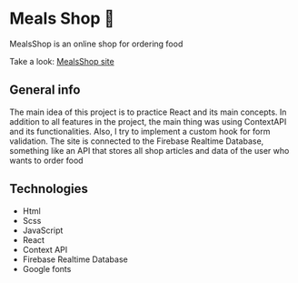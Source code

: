 # Meals Shop :pizza:

MealsShop is an online shop for ordering food

Take a look: [MealsShop site](https://mealsshopproject.netlify.app/)

## General info

The main idea of this project is to practice React and its main concepts. In addition to all features in the project, the main thing was using ContextAPI and its functionalities. Also, I try to implement a custom hook for form validation. The site is connected to the Firebase Realtime Database, something like an API that stores all shop articles and data of the user who wants to order food

## Technologies

* Html
* Scss
* JavaScript
* React
* Context API
* Firebase Realtime Database
* Google fonts
